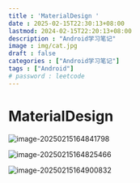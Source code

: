 ```yaml
---
title : 'MaterialDesign '
date : 2025-02-15T22:30:13+08:00
lastmod: 2024-02-15T22:20:13+08:00
description : "Android学习笔记" 
image : img/cat.jpg
draft : false    
categories : ["Android学习笔记"]
tags : ["Android"]
# password : leetcode
---
```


# MaterialDesign 

![image-20250215164841798](C:\Users\Acer\AppData\Roaming\Typora\typora-user-images\image-20250215164841798.png)



![image-20250215164825466](C:\Users\Acer\AppData\Roaming\Typora\typora-user-images\image-20250215164825466.png)



![image-20250215164900832](C:\Users\Acer\AppData\Roaming\Typora\typora-user-images\image-20250215164900832.png)